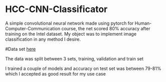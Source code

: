 # HCC-CNN-Classificator
A simple convolutional neural network made using pytorch for Human-Computer-Communication course, the net scored 80% accuracy after training on the Intel dataset.
My object was to implement image classification in any method I desire.

#Data set
[here](https://www.kaggle.com/puneet6060/intel-image-classification/version/2)

The data was split between 3 sets, training, validation and train set

I trained a couple of models and accuracy on test set was between 79-81% which I accepted as good result for my use case
